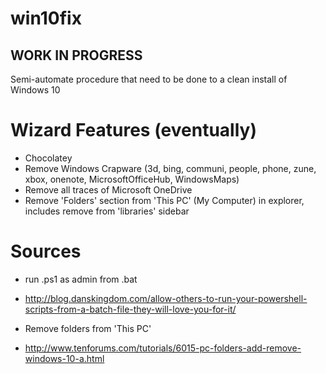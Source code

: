 # win10fix

## WORK IN PROGRESS

Semi-automate procedure that need to be done to a clean install of Windows 10

# Wizard Features (eventually)
* Chocolatey
* Remove Windows Crapware (3d, bing, communi, people, phone, zune, xbox, onenote, MicrosoftOfficeHub, WindowsMaps)
* Remove all traces of Microsoft OneDrive
* Remove 'Folders' section from 'This PC' (My Computer) in explorer, includes remove from 'libraries' sidebar


# Sources

* run .ps1 as admin from .bat
* http://blog.danskingdom.com/allow-others-to-run-your-powershell-scripts-from-a-batch-file-they-will-love-you-for-it/

* Remove folders from 'This PC'
* http://www.tenforums.com/tutorials/6015-pc-folders-add-remove-windows-10-a.html
